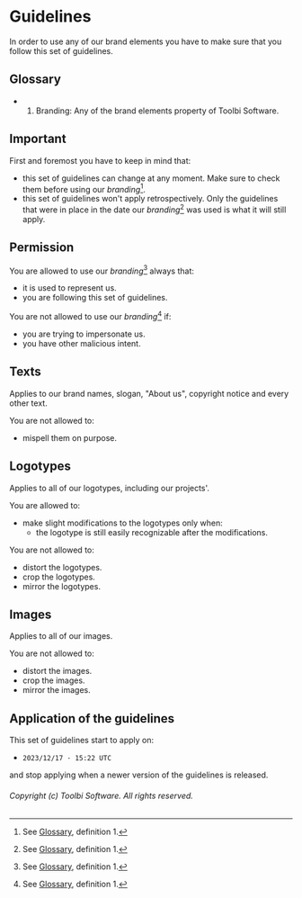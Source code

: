 # Guidelines

In order to use any of our brand elements you have to make sure that you follow this set of guidelines.

## Glossary

- 1. Branding: Any of the brand elements property of Toolbi Software.

## Important

First and foremost you have to keep in mind that:

- this set of guidelines can change at any moment. Make sure to check them before using our _branding_[^1].
- this set of guidelines won't apply retrospectively. Only the guidelines that were in place in the date our _branding_[^1] was used is what it will still apply.

## Permission

You are allowed to use our _branding_[^1] always that:

- it is used to represent us.
- you are following this set of guidelines.

You are not allowed to use our _branding_[^1] if:

- you are trying to impersonate us.
- you have other malicious intent.

## Texts

Applies to our brand names, slogan, "About us", copyright notice and every other text.

You are not allowed to:

- mispell them on purpose.

## Logotypes

Applies to all of our logotypes, including our projects'.

You are allowed to:

- make slight modifications to the logotypes only when:
  - the logotype is still easily recognizable after the modifications.

You are not allowed to:

- distort the logotypes.
- crop the logotypes.
- mirror the logotypes.

## Images

Applies to all of our images.

You are not allowed to:

- distort the images.
- crop the images.
- mirror the images.

## Application of the guidelines

This set of guidelines start to apply on:

- `2023/12/17 · 15:22 UTC`

and stop applying when a newer version of the guidelines is released.

###### Copyright (c) Toolbi Software. All rights reserved.

[^1]: See [Glossary](#glossary), definition 1.
